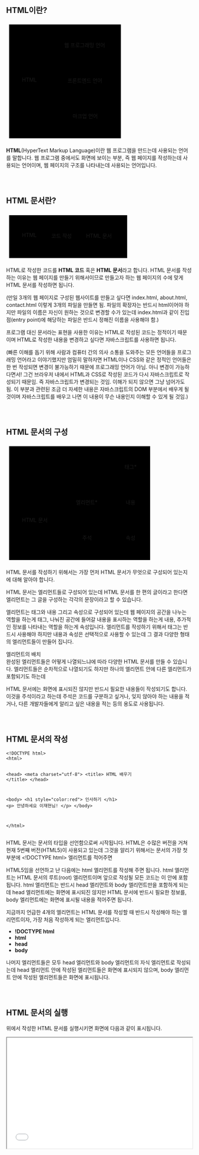 <!DOCTYPE html>
<html>

<head>
  <meta charset="utf-8">
  <meta name="viewport" content="width=device-width, initial-scale=1.0">
  <title>1. HTML의 개요</title>
  <link rel="stylesheet" href="https://stackedit.io/style.css" />
  <script src="mermaid.min.js"></script>
  <script>mermaid.initialize({startOnLoad:true});</script>
  <style>
	  .mermaid svg{margin: auto;}
	  text{padding: 10px; font-size:12px;}
	  blockquote{text-align:left; font-size:16px; font-style:normal;}
	  h2, h4 {margin-top: 70px;}
	  table {margin: 40px auto;}
</style>
</head>

<body class="stackedit">
  <div class="stackedit__html"><h2 id="html이란">HTML이란?</h2>
<div class="mermaid"><svg xmlns="http://www.w3.org/2000/svg" id="mermaid-svg-A0uGEknRsSvjIoZk" width="100%" style="max-width: 319.671875px;" viewBox="0 0 319.671875 324"><g transform="translate(-12, -12)"><g class="output"><g class="clusters"><g class="cluster" id="subGraph0" transform="translate(171.8359375,174)" style="opacity: 1;"><rect width="303.671875" height="308" x="-151.8359375" y="-154"></rect><g class="label"><g transform="translate(0,0)"><foreignObject width="0" height="0"><div xmlns="http://www.w3.org/1999/xhtml" style="display: inline-block; white-space: nowrap;"></div></foreignObject></g></g><text x="0" y="-140" fill="black" stroke="none" id="mermaid-svg-A0uGEknRsSvjIoZkText" style="text-anchor: middle;"></text></g></g><g class="edgePaths"><g class="edgePath" style="opacity: 1;"><path class="path" d="M91.12109375,151L134.75,78L159.75,78" marker-end="url(#arrowhead133)" style="fill:none"></path><defs><marker id="arrowhead133" viewBox="0 0 10 10" refX="9" refY="5" markerUnits="strokeWidth" markerWidth="8" markerHeight="6" orient="auto"><path d="M 0 0 L 10 5 L 0 10 z" class="arrowheadPath" style="stroke-width: 1; stroke-dasharray: 1, 0;"></path></marker></defs></g><g class="edgePath" style="opacity: 1;"><path class="path" d="M109.75,174L134.75,174L168.71875,174" marker-end="url(#arrowhead134)" style="fill:none"></path><defs><marker id="arrowhead134" viewBox="0 0 10 10" refX="9" refY="5" markerUnits="strokeWidth" markerWidth="8" markerHeight="6" orient="auto"><path d="M 0 0 L 10 5 L 0 10 z" class="arrowheadPath" style="stroke-width: 1; stroke-dasharray: 1, 0;"></path></marker></defs></g><g class="edgePath" style="opacity: 1;"><path class="path" d="M91.12109375,197L134.75,270L182.5625,270" marker-end="url(#arrowhead135)" style="fill:none"></path><defs><marker id="arrowhead135" viewBox="0 0 10 10" refX="9" refY="5" markerUnits="strokeWidth" markerWidth="8" markerHeight="6" orient="auto"><path d="M 0 0 L 10 5 L 0 10 z" class="arrowheadPath" style="stroke-width: 1; stroke-dasharray: 1, 0;"></path></marker></defs></g></g><g class="edgeLabels"><g class="edgeLabel" transform="" style="opacity: 1;"><g transform="translate(0,0)" class="label"><foreignObject width="0" height="0"><div xmlns="http://www.w3.org/1999/xhtml" style="display: inline-block; white-space: nowrap;"><span class="edgeLabel"></span></div></foreignObject></g></g><g class="edgeLabel" transform="" style="opacity: 1;"><g transform="translate(0,0)" class="label"><foreignObject width="0" height="0"><div xmlns="http://www.w3.org/1999/xhtml" style="display: inline-block; white-space: nowrap;"><span class="edgeLabel"></span></div></foreignObject></g></g><g class="edgeLabel" transform="" style="opacity: 1;"><g transform="translate(0,0)" class="label"><foreignObject width="0" height="0"><div xmlns="http://www.w3.org/1999/xhtml" style="display: inline-block; white-space: nowrap;"><span class="edgeLabel"></span></div></foreignObject></g></g></g><g class="nodes"><g class="node" id="Z" transform="translate(77.375,174)" style="opacity: 1;"><rect rx="0" ry="0" x="-32.375" y="-23" width="64.75" height="46"></rect><g class="label" transform="translate(0,0)"><g transform="translate(-22.375,-13)"><foreignObject width="44.75" height="26"><div xmlns="http://www.w3.org/1999/xhtml" style="display: inline-block; white-space: nowrap;">HTML</div></foreignObject></g></g></g><g class="node" id="A" transform="translate(229.2109375,78)" style="opacity: 1;"><rect rx="0" ry="0" x="-69.4609375" y="-23" width="138.921875" height="46"></rect><g class="label" transform="translate(0,0)"><g transform="translate(-59.4609375,-13)"><foreignObject width="118.921875" height="26"><div xmlns="http://www.w3.org/1999/xhtml" style="display: inline-block; white-space: nowrap;">웹 프로그래밍 언어</div></foreignObject></g></g></g><g class="node" id="B" transform="translate(229.2109375,174)" style="opacity: 1;"><rect rx="0" ry="0" x="-60.4921875" y="-23" width="120.984375" height="46"></rect><g class="label" transform="translate(0,0)"><g transform="translate(-50.4921875,-13)"><foreignObject width="100.984375" height="26"><div xmlns="http://www.w3.org/1999/xhtml" style="display: inline-block; white-space: nowrap;">프론트엔드 언어</div></foreignObject></g></g></g><g class="node" id="C" transform="translate(229.2109375,270)" style="opacity: 1;"><rect rx="0" ry="0" x="-46.6484375" y="-23" width="93.296875" height="46"></rect><g class="label" transform="translate(0,0)"><g transform="translate(-36.6484375,-13)"><foreignObject width="73.296875" height="26"><div xmlns="http://www.w3.org/1999/xhtml" style="display: inline-block; white-space: nowrap;">마크업 언어</div></foreignObject></g></g></g></g></g></g></svg></div>
<p><strong>HTML</strong>(HyperText Markup Language)이란 웹 프로그램을 만드는데 사용되는 언어를 말합니다. 웹 프로그램 중에서도 화면에 보이는 부분, 즉 웹 페이지를 작성하는데 사용되는 언어이며, 웹 페이지의 구조를 나타내는데 사용되는 언어입니다.</p>
<h2 id="html-문서란">HTML 문서란?</h2>
<div class="mermaid"><svg xmlns="http://www.w3.org/2000/svg" id="mermaid-svg-QURFaKKT3C5krVU0" width="100%" style="max-width: 336.734375px;" viewBox="0 0 336.734375 132"><g transform="translate(-12, -12)"><g class="output"><g class="clusters"><g class="cluster" id="subGraph0" transform="translate(180.3671875,78)" style="opacity: 1;"><rect width="320.734375" height="116" x="-160.3671875" y="-58"></rect><g class="label"><g transform="translate(0,0)"><foreignObject width="0" height="0"><div xmlns="http://www.w3.org/1999/xhtml" style="display: inline-block; white-space: nowrap;"></div></foreignObject></g></g><text x="0" y="-44" fill="black" stroke="none" id="mermaid-svg-QURFaKKT3C5krVU0Text" style="text-anchor: middle;"></text></g></g><g class="edgePaths"><g class="edgePath" style="opacity: 1;"><path class="path" d="M109.75,78L164.484375,78L219.21875,78" marker-end="url(#arrowhead159)" style="fill:none"></path><defs><marker id="arrowhead159" viewBox="0 0 10 10" refX="9" refY="5" markerUnits="strokeWidth" markerWidth="8" markerHeight="6" orient="auto"><path d="M 0 0 L 10 5 L 0 10 z" class="arrowheadPath" style="stroke-width: 1; stroke-dasharray: 1, 0;"></path></marker></defs></g></g><g class="edgeLabels"><g class="edgeLabel" transform="translate(164.484375,78)" style="opacity: 1;"><g transform="translate(-29.734375,-13)" class="label"><foreignObject width="59.46875" height="26"><div xmlns="http://www.w3.org/1999/xhtml" style="display: inline-block; white-space: nowrap;"><span class="edgeLabel">코드 작성</span></div></foreignObject></g></g></g><g class="nodes"><g class="node" id="Z" transform="translate(77.375,78)" style="opacity: 1;"><rect rx="0" ry="0" x="-32.375" y="-23" width="64.75" height="46"></rect><g class="label" transform="translate(0,0)"><g transform="translate(-22.375,-13)"><foreignObject width="44.75" height="26"><div xmlns="http://www.w3.org/1999/xhtml" style="display: inline-block; white-space: nowrap;">HTML</div></foreignObject></g></g></g><g class="node" id="A" transform="translate(267.4765625,78)" style="opacity: 1;"><rect rx="0" ry="0" x="-48.2578125" y="-23" width="96.515625" height="46"></rect><g class="label" transform="translate(0,0)"><g transform="translate(-38.2578125,-13)"><foreignObject width="76.515625" height="26"><div xmlns="http://www.w3.org/1999/xhtml" style="display: inline-block; white-space: nowrap;">HTML 문서</div></foreignObject></g></g></g></g></g></g></svg></div>
<p>HTML로 작성한 코드를 <strong>HTML 코드</strong> 혹은 <strong>HTML 문서</strong>라고 합니다. HTML 문서를 작성하는 이유는 웹 페이지를 만들기 위해서이므로 만들고자 하는 웹 페이지의 수에 맞게 HTML 문서를 작성하면 됩니다.</p>
<p>(만일 3개의 웹 페이지로 구성된 웹사이트를 만들고 싶다면 index.html, about.html, contact.html 이렇게 3개의 파일을 만들면 됨. 파일의 확장자는 반드시 html이어야 하지만 파일의 이름은 자신이 원하는 것으로 변경할 수가 있는데 index.html과 같이 진입점(entry point)에 해당하는 파일은 반드시 정해진 이름을 사용해야 함.)</p>
<p>프로그램 대신 문서라는 표현을 사용한 이유는 HTML로 작성된 코드는 정적이기 때문이며 HTML로 작성한 내용을 변경하고 싶다면 자바스크립트를 사용하면 됩니다.</p>
<p>(빠른 이해를 돕기 위해 사람과 컴퓨터 간의 의사 소통을 도와주는 모든 언어들을 프로그래밍 언어라고 이야기했지만 엄밀히 말하자면 HTML이나 CSS와 같은 정적인 언어들은 한 번 작성되면 변경이 불가능하기 때문에 프로그래밍 언어가 아님. 아니 변경이 가능하다면서! 그건 브라우저 내에서 HTML과 CSS로 작성된 코드가 다시 자바스크립트로 작성되기 때문임. 즉 자바스크립트가 변경되는 것임. 이해가 되지 않으면 그냥 넘어가도 됨. 이 부분과 관련된 조금 더 자세한 내용은 자바스크립트의 DOM 부분에서 배우게 될 것이며 자바스크립트를 배우고 나면 이 내용이 무슨 내용인지 이해할 수 있게 될 것임.)</p>
<h2 id="html-문서의-구성">HTML 문서의 구성</h2>
<div class="mermaid"><svg xmlns="http://www.w3.org/2000/svg" id="mermaid-svg-3JwPjElAN2Kgb12p" width="100%" style="max-width: 399.171875px;" viewBox="0 0 399.171875 324"><g transform="translate(-12, -12)"><g class="output"><g class="clusters"><g class="cluster" id="subGraph0" transform="translate(211.5859375,174)" style="opacity: 1;"><rect width="383.171875" height="308" x="-191.5859375" y="-154"></rect><g class="label"><g transform="translate(0,0)"><foreignObject width="0" height="0"><div xmlns="http://www.w3.org/1999/xhtml" style="display: inline-block; white-space: nowrap;"></div></foreignObject></g></g><text x="0" y="-140" fill="black" stroke="none" id="mermaid-svg-3JwPjElAN2Kgb12pText" style="text-anchor: middle;"></text></g></g><g class="edgePaths"><g class="edgePath" style="opacity: 1;"><path class="path" d="M128.36051432291666,199L166.515625,174L191.515625,174" marker-end="url(#arrowhead194)" style="fill:none"></path><defs><marker id="arrowhead194" viewBox="0 0 10 10" refX="9" refY="5" markerUnits="strokeWidth" markerWidth="8" markerHeight="6" orient="auto"><path d="M 0 0 L 10 5 L 0 10 z" class="arrowheadPath" style="stroke-width: 1; stroke-dasharray: 1, 0;"></path></marker></defs></g><g class="edgePath" style="opacity: 1;"><path class="path" d="M248.43465169270834,151L298.6875,78L323.6875,78" marker-end="url(#arrowhead195)" style="fill:none"></path><defs><marker id="arrowhead195" viewBox="0 0 10 10" refX="9" refY="5" markerUnits="strokeWidth" markerWidth="8" markerHeight="6" orient="auto"><path d="M 0 0 L 10 5 L 0 10 z" class="arrowheadPath" style="stroke-width: 1; stroke-dasharray: 1, 0;"></path></marker></defs></g><g class="edgePath" style="opacity: 1;"><path class="path" d="M273.6875,174L298.6875,174L327.0859375,174" marker-end="url(#arrowhead196)" style="fill:none"></path><defs><marker id="arrowhead196" viewBox="0 0 10 10" refX="9" refY="5" markerUnits="strokeWidth" markerWidth="8" markerHeight="6" orient="auto"><path d="M 0 0 L 10 5 L 0 10 z" class="arrowheadPath" style="stroke-width: 1; stroke-dasharray: 1, 0;"></path></marker></defs></g><g class="edgePath" style="opacity: 1;"><path class="path" d="M248.43465169270834,197L298.6875,270L327.0859375,270" marker-end="url(#arrowhead197)" style="fill:none"></path><defs><marker id="arrowhead197" viewBox="0 0 10 10" refX="9" refY="5" markerUnits="strokeWidth" markerWidth="8" markerHeight="6" orient="auto"><path d="M 0 0 L 10 5 L 0 10 z" class="arrowheadPath" style="stroke-width: 1; stroke-dasharray: 1, 0;"></path></marker></defs></g><g class="edgePath" style="opacity: 1;"><path class="path" d="M128.36051432291666,245L166.515625,270L208.7578125,270" marker-end="url(#arrowhead198)" style="fill:none"></path><defs><marker id="arrowhead198" viewBox="0 0 10 10" refX="9" refY="5" markerUnits="strokeWidth" markerWidth="8" markerHeight="6" orient="auto"><path d="M 0 0 L 10 5 L 0 10 z" class="arrowheadPath" style="stroke-width: 1; stroke-dasharray: 1, 0;"></path></marker></defs></g></g><g class="edgeLabels"><g class="edgeLabel" transform="" style="opacity: 1;"><g transform="translate(0,0)" class="label"><foreignObject width="0" height="0"><div xmlns="http://www.w3.org/1999/xhtml" style="display: inline-block; white-space: nowrap;"><span class="edgeLabel"></span></div></foreignObject></g></g><g class="edgeLabel" transform="" style="opacity: 1;"><g transform="translate(0,0)" class="label"><foreignObject width="0" height="0"><div xmlns="http://www.w3.org/1999/xhtml" style="display: inline-block; white-space: nowrap;"><span class="edgeLabel"></span></div></foreignObject></g></g><g class="edgeLabel" transform="" style="opacity: 1;"><g transform="translate(0,0)" class="label"><foreignObject width="0" height="0"><div xmlns="http://www.w3.org/1999/xhtml" style="display: inline-block; white-space: nowrap;"><span class="edgeLabel"></span></div></foreignObject></g></g><g class="edgeLabel" transform="" style="opacity: 1;"><g transform="translate(0,0)" class="label"><foreignObject width="0" height="0"><div xmlns="http://www.w3.org/1999/xhtml" style="display: inline-block; white-space: nowrap;"><span class="edgeLabel"></span></div></foreignObject></g></g><g class="edgeLabel" transform="" style="opacity: 1;"><g transform="translate(0,0)" class="label"><foreignObject width="0" height="0"><div xmlns="http://www.w3.org/1999/xhtml" style="display: inline-block; white-space: nowrap;"><span class="edgeLabel"></span></div></foreignObject></g></g></g><g class="nodes"><g class="node" id="Z" transform="translate(93.2578125,222)" style="opacity: 1;"><rect rx="0" ry="0" x="-48.2578125" y="-23" width="96.515625" height="46"></rect><g class="label" transform="translate(0,0)"><g transform="translate(-38.2578125,-13)"><foreignObject width="76.515625" height="26"><div xmlns="http://www.w3.org/1999/xhtml" style="display: inline-block; white-space: nowrap;">HTML 문서</div></foreignObject></g></g></g><g class="node" id="A" transform="translate(232.6015625,174)" style="opacity: 1;"><rect rx="0" ry="0" x="-41.0859375" y="-23" width="82.171875" height="46"></rect><g class="label" transform="translate(0,0)"><g transform="translate(-31.0859375,-13)"><foreignObject width="62.171875" height="26"><div xmlns="http://www.w3.org/1999/xhtml" style="display: inline-block; white-space: nowrap;">엘리먼트*</div></foreignObject></g></g></g><g class="node" id="a" transform="translate(350.9296875,78)" style="opacity: 1;"><rect rx="0" ry="0" x="-27.2421875" y="-23" width="54.484375" height="46"></rect><g class="label" transform="translate(0,0)"><g transform="translate(-17.2421875,-13)"><foreignObject width="34.484375" height="26"><div xmlns="http://www.w3.org/1999/xhtml" style="display: inline-block; white-space: nowrap;">태그*</div></foreignObject></g></g></g><g class="node" id="b" transform="translate(350.9296875,174)" style="opacity: 1;"><rect rx="0" ry="0" x="-23.84375" y="-23" width="47.6875" height="46"></rect><g class="label" transform="translate(0,0)"><g transform="translate(-13.84375,-13)"><foreignObject width="27.6875" height="26"><div xmlns="http://www.w3.org/1999/xhtml" style="display: inline-block; white-space: nowrap;">내용</div></foreignObject></g></g></g><g class="node" id="c" transform="translate(350.9296875,270)" style="opacity: 1;"><rect rx="0" ry="0" x="-23.84375" y="-23" width="47.6875" height="46"></rect><g class="label" transform="translate(0,0)"><g transform="translate(-13.84375,-13)"><foreignObject width="27.6875" height="26"><div xmlns="http://www.w3.org/1999/xhtml" style="display: inline-block; white-space: nowrap;">속성</div></foreignObject></g></g></g><g class="node" id="B" transform="translate(232.6015625,270)" style="opacity: 1;"><rect rx="0" ry="0" x="-23.84375" y="-23" width="47.6875" height="46"></rect><g class="label" transform="translate(0,0)"><g transform="translate(-13.84375,-13)"><foreignObject width="27.6875" height="26"><div xmlns="http://www.w3.org/1999/xhtml" style="display: inline-block; white-space: nowrap;">주석</div></foreignObject></g></g></g></g></g></g></svg></div>
<p>HTML 문서를 작성하기 위해서는 가장 먼저 HTML 문서가 무엇으로 구성되어 있는지에 대해 알아야 합니다.</p>
<p>HTML 문서는 엘리먼트들로 구성되어 있는데 HTML 문서를 한 편의 글이라고 한다면 엘리먼트는 그 글을 구성하는 각각의 문장이라고 할 수 있습니다.</p>
<p>엘리먼트는 태그와 내용 그리고 속성으로 구성되어 있는데 웹 페이지의 공간을 나누는 역할을 하는게 태그, 나눠진 공간에 들어갈 내용을 표시하는 역할을 하는게 내용, 추가적인 정보를 나타내는 역할을 하는게 속성입니다. 엘리먼트를 작성하기 위해서 태그는 반드시 사용해야 하지만 내용과 속성은 선택적으로 사용할 수 있는데 그 결과 다양한 형태의 엘리먼트들이 만들어 집니다.</p>
<p>엘리먼트의 배치<br>
완성된 엘리먼트들은 어떻게 나열되느냐에 따라 다양한 HTML 문서를 만들 수 있습니다. 엘리먼트들은 순차적으로 나열되기도 하지만 하나의 엘리먼트 안에 다른 엘리먼트가 포함되기도 하는데</p>
<p>HTML 문서에는 화면에 표시되진 않지만 반드시 필요한 내용들이 작성되기도 합니다. 이것을 주석이라고 하는데 주석은 코드를 구분하고 싶거나, 잊지 않아야 하는 내용을 적거나, 다른 개발자들에게 알리고 싶은 내용을 적는 등의 용도로 사용됩니다.</p>
<h2 id="html-문서의-작성">HTML 문서의 작성</h2>
<pre><code>&lt;!DOCTYPE html&gt;
&lt;html&gt;

 &lt;head&gt;
  &lt;meta charset="utf-8"&gt;
  &lt;title&gt; HTML 배우기 &lt;/title&gt;
 &lt;/head&gt;
 
 &lt;body&gt;
  &lt;h1 style="color:red"&gt; 인사하기 &lt;/h1&gt;
  &lt;p&gt; 안녕하세요 이재현님! &lt;/p&gt;
 &lt;/body&gt;
 
&lt;/html&gt;
</code></pre>
<p>HTML 문서는 문서의 타입을 선언함으로써 시작됩니다. HTML은 수많은 버전을 거쳐 현재 5번째 버전(HTML5)이 사용되고 있는데 그것을 알리기 위해서는  문서의 가장 첫 부분에 &lt;!DOCTYPE html&gt; 엘리먼트를 적어주면</p>
<p>HTML5임을 선언하고 난 다음에는 html 엘리먼트를 작성해 주면 됩니다. html 엘리먼트는 HTML 문서의 루트(root) 엘리먼트이며 앞으로 작성될 모든 코드는 이 안에 포함됩니다. html 엘리먼트는 반드시 head 엘리먼트와 body 엘리먼트만을 포함하게 되는데 head 엘리먼트에는 화면에 표시되진 않지만 HTML 문서에 반드시 필요한 정보를, body 엘리먼트에는 화면에 표시될 내용을 적어주면 됩니다.</p>
<p>지금까지 언급한 4개의 엘리먼트는 HTML 문서를 작성할 때 반드시 작성해야 하는 엘리먼트이자, 가장 처음 작성하게 되는 엘리먼트입니다.</p>
<ul>
<li><strong>!DOCTYPE html</strong></li>
<li><strong>html</strong></li>
<li><strong>head</strong></li>
<li><strong>body</strong></li>
</ul>
<p>나머지 엘리먼트들은 모두 head 엘리먼트와 body 엘리먼트의 자식 엘리먼트로 작성되는데 head 엘리먼트 안에 작성된 엘리먼트들은 화면에 표시되지 않으며, body 엘리먼트 안에 작성된 엘리먼트들은 화면에 표시됩니다.</p>
<h2 id="html-문서의-실행">HTML 문서의 실행</h2>
<p>위에서 작성한 HTML 문서를 실행시키면 화면에 다음과 같이 표시됩니다.</p>
<iframe width="100%" height="300" src="//jsfiddle.net/ohoo_repo/y8b5vx6c/15/embedded/result,html/" allowfullscreen="allowfullscreen"></iframe>
</div>
</body>

</html>
